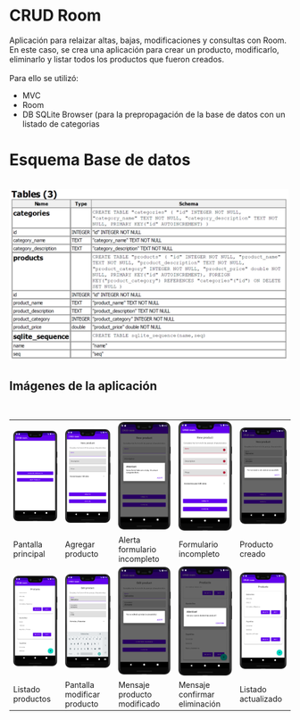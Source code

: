 # CRUD Room
Aplicación para relaizar altas, bajas, modificaciones y consultas con Room.
<br/>
En este caso, se crea una aplicación para crear un producto, modificarlo, eliminarlo y listar todos los productos que fueron creados.
<br/>
<br/>
Para ello se utilizó:
<ul>
  <li>MVC</li>
  <li>Room</li>
  <li>DB SQLite Browser (para la prepropagación de la base de datos con un listado de categorias</li>
 </ul>
 
# Esquema Base de datos
<br/>
<img src="imgs/db.png" width="500">
 
## Imágenes de la aplicación
<br/>
<table>
  <tr>
    <td><img src="imgs/1.png" width="140" ></td>
    <td><img src="imgs/2.png" width="120" ></td>
    <td><img src="imgs/3.png" width="120" ></td>
    <td><img src="imgs/4.png" width="120" ></td>
    <td><img src="imgs/5.png" width="120" ></td>
  </tr>
  <tr>
    <td>Pantalla principal</td>
    <td>Agregar producto</td>
    <td>Alerta formulario incompleto</td>
    <td>Formulario incompleto</td>
    <td>Producto creado</td>
  </tr>
  <tr>
    <td><img src="imgs/6.png" width="140" ></td>
    <td><img src="imgs/7.png" width="120" ></td>
    <td><img src="imgs/8.png" width="120" ></td>
    <td><img src="imgs/9.png" width="120" ></td>
    <td><img src="imgs/10.png" width="120" ></td>
  </tr>
  <tr>
    <td>Listado productos</td>
    <td>Pantalla modificar producto</td>
    <td>Mensaje producto modificado</td>
    <td>Mensaje confirmar eliminación</td>
    <td>Listado actualizado</td>
  </tr>
</table>



